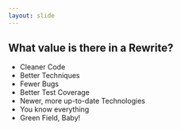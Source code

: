 ```yaml
---
layout: slide
---
```


## What value is there in a Rewrite?

* Cleaner Code
* Better Techniques
* Fewer Bugs
* Better Test Coverage
* Newer, more up-to-date Technologies
* You know everything
* Green Field, Baby!
